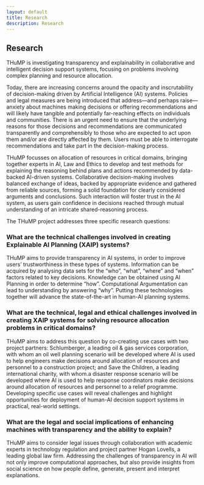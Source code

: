 ```yaml
---
layout: default
title: Research
description: Research
---
```


## Research

THuMP is investigating transparency and explainability in collaborative and intelligent decision support systems, focusing on problems involving complex planning and resource allocation.

Today, there are increasing concerns around the opacity and inscrutability of decision-making driven by Artificial Intelligence (AI) systems. Policies and legal measures are being introduced that address—and perhaps raise—anxiety about machines making decisions or offering recommendations and will likely have tangible and potentially far-reaching effects on individuals and communities. There is an urgent need to ensure that the underlying reasons for those decisions and recommendations are communicated transparently and comprehensibly to those who are expected to act upon them and/or are directly affected by them. Users must be able to interrogate recommendations and take part in the decision-making process.

THuMP focusses on allocation of resources in critical domains, bringing together experts in AI, Law and Ethics to develop and test methods for explaining the reasoning behind plans and actions recommended by data-backed AI-driven systems. Collaborative decision-making involves balanced exchange of ideas, backed by appropriate evidence and gathered from reliable sources, forming a solid foundation for clearly considered arguments and conclusions. Such interaction will foster trust in the AI system, as users gain confidence in decisions reached through mutual understanding of an intricate shared-reasoning process.

The THuMP project addresses three specific research questions:

### What are the technical challenges involved in creating Explainable AI Planning (XAIP) systems?

THuMP aims to provide transparency in AI systems, in order to improve users’ trustworthiness in these types of systems. Information can be acquired by analysing data sets for the “who”, “what”, “where” and “when” factors related to key decisions. Knowledge can be obtained using AI Planning in order to determine “how”. Computational Argumentation can lead to understanding by answering “why”. Putting these technologies together will advance the state-of-the-art in human-AI planning systems.

### What are the technical, legal and ethical challenges involved in creating XAIP systems for solving resource allocation problems in critical domains?

THuMP aims to address this question by co-creating use cases with two project partners: Schlumberger, a leading oil & gas services corporation, with whom an oil well planning scenario will be developed where AI is used to help engineers make decisions around allocation of resources and personnel to a construction project; and Save the Children, a leading international charity, with whom.a disaster response scenario will be developed where AI is used to help response coordinators make decisions around allocation of resources and personnel to a relief programme. Developing specific use cases will reveal challenges and highlight opportunities for deployment of human-AI decision support systems in practical, real-world settings.

### What are the legal and social implications of enhancing machines with transparency and the ability to explain?

THuMP aims to consider legal issues through collaboration with academic experts in technology regulation and project partner Hogan Lovells, a leading global law firm. Addressing the challenges of transparency in AI will not only improve computational approaches, but also provide insights from social science on how people define, generate, present and interpret explanations.


